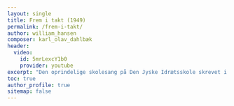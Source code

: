 ```yaml
---
layout: single
title: Frem i takt (1949)
permalink: /frem-i-takt/
author: william_hansen
composer: karl_olav_dahlbæk
header:
  video:
    id: 5mrLexcY1b0
    provider: youtube
excerpt: "Den oprindelige skolesang på Den Jyske Idrætsskole skrevet i 1949. Tekst afWilliam O. Hansen og musik af Karl-Olav Dahlbæk."
toc: true
author_profile: true
sitemap: false
---
```


